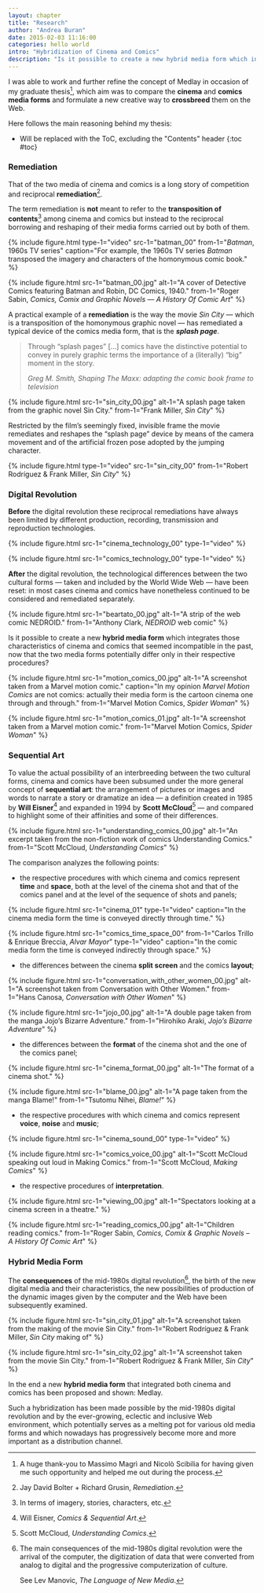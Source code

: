 ```yaml
---
layout: chapter
title: "Research"
author: "Andrea Buran"
date: 2015-02-03 11:16:00
categories: hello world
intro: "Hybridization of Cinema and Comics"
description: "Is it possible to create a new hybrid media form which integrates those characteristics of cinema and comics that seemed incompatible in the past, now that the two media forms potentially differ only in their respective procedures?"
---
```


I was able to work and further refine the concept of Medlay in occasion of my graduate thesis[^thanks], which aim was to compare the **cinema** and **comics media forms** and formulate a new creative way to **crossbreed** them on the Web.

Here follows the main reasoning behind my thesis:

+ Will be replaced with the ToC, excluding the "Contents" header
{:toc #toc}

### Remediation

That of the two media of cinema and comics is a long story of competition and reciprocal **remediation**[^remediation].

The term remediation is **not** meant to refer to the **transposition of contents**[^transposition] among cinema and comics but instead to the reciprocal borrowing and reshaping of their media forms carried out by both of them.

{% include figure.html type-1="video" src-1="batman_00" from-1="*Batman*, 1960s TV series" caption="For example, the 1960s TV series *Batman* transposed the imagery and characters of the homonymous comic book." %}

{% include figure.html src-1="batman_00.jpg" alt-1="A cover of Detective Comics featuring Batman and Robin, DC Comics, 1940." from-1="Roger Sabin, *Comics, Comix and Graphic Novels — A History Of Comic Art*" %}

A practical example of a **remediation** is the way the movie *Sin City* — which is a transposition of the homonymous graphic novel — has remediated a typical device of the comics media form, that is the ***splash page***.

> Through “splash pages” […] comics have the distinctive potential to convey in purely graphic terms the importance of a (literally) “big” moment in the story.
>
> <cite class="source">Greg M. Smith, *Shaping The Maxx: adapting the comic book frame to television*</cite>

{% include figure.html src-1="sin_city_00.jpg" alt-1="A splash page taken from the graphic novel Sin City." from-1="Frank Miller, *Sin City*" %}

Restricted by the <quote>film’s seemingly fixed, invisible frame</quote> the movie remediates and reshapes the “splash page” device by means of the camera movement and of the artificial frozen pose adopted by the jumping character.

{% include figure.html type-1="video" src-1="sin_city_00" from-1="Robert Rodríguez & Frank Miller, *Sin City*" %}

### Digital Revolution

**Before** the digital revolution these reciprocal remediations have always been limited by different production, recording, transmission and reproduction technologies.

{% include figure.html src-1="cinema_technology_00" type-1="video" %}

{% include figure.html src-1="comics_technology_00" type-1="video" %}

**After** the digital revolution, the technological differences between the two cultural forms — taken and included by the World Wide Web — have been reset: in most cases cinema and comics have nonetheless continued to be considered and remediated separately.

{% include figure.html src-1="beartato_00.jpg" alt-1="A strip of the web comic NEDROID." from-1="Anthony Clark, *NEDROID* web comic" %}

Is it possible to create a new **hybrid media form** which integrates those characteristics of cinema and comics that seemed incompatible in the past, now that the two media forms potentially differ only in their respective procedures?

{% include figure.html src-1="motion_comics_00.jpg" alt-1="A screenshot taken from a Marvel motion comic." caption="In my opinion *Marvel Motion Comics* are not comics: actually their media form is the cartoon cinema one through and through." from-1="Marvel Motion Comics, *Spider Woman*" %}

{% include figure.html src-1="motion_comics_01.jpg" alt-1="A screenshot taken from a Marvel motion comic." from-1="Marvel Motion Comics, *Spider Woman*" %}

### Sequential Art

To value the actual possibility of an interbreeding between the two cultural forms, cinema and comics have been subsumed under the more general concept of **sequential art**: <quote>the arrangement of pictures or images and words to narrate a story or dramatize an idea</quote> — a definition created in 1985 by **Will Eisner**[^source-1] and expanded in 1994 by **Scott McCloud**[^source-2] — and compared to highlight some of their affinities and some of their differences.

{% include figure.html src-1="understanding_comics_00.jpg" alt-1="An excerpt taken from the non-fiction work of comics Understanding Comics." from-1="Scott McCloud, *Understanding Comics*" %}

The comparison analyzes the following points:

+ the respective procedures with which cinema and comics represent **time** and **space**, both at the level of the cinema shot and that of the comics panel and at the level of the sequence of shots and panels;

{% include figure.html src-1="cinema_01" type-1="video" caption="In the cinema media form the time is conveyed directly through time." %}

{% include figure.html src-1="comics_time_space_00" from-1="Carlos Trillo & Enrique Breccia, *Alvar Mayor*" type-1="video" caption="In the comic media form the time is conveyed indirectly through space." %}

+ the differences between the cinema **split screen** and the comics **layout**;

{% include figure.html src-1="conversation_with_other_women_00.jpg" alt-1="A screenshot taken from Conversation with Other Women." from-1="Hans Canosa, *Conversation with Other Women*" %}

{% include figure.html src-1="jojo_00.jpg" alt-1="A double page taken from the manga Jojo’s Bizarre Adventure." from-1="Hirohiko Araki, *Jojo’s Bizarre Adventure*" %}

+ the differences between the **format** of the cinema shot and the one of the comics panel;

{% include figure.html src-1="cinema_format_00.jpg" alt-1="The format of a cinema shot." %}

{% include figure.html src-1="blame_00.jpg" alt-1="A page taken from the manga Blame!" from-1="Tsutomu Nihei, *Blame!*" %}

+ the respective procedures with which cinema and comics represent **voice**, **noise** and **music**;

{% include figure.html src-1="cinema_sound_00" type-1="video" %}

{% include figure.html src-1="comics_voice_00.jpg" alt-1="Scott McCloud speaking out loud in Making Comics." from-1="Scott McCloud, *Making Comics*" %}

+ the respective procedures of **interpretation**.

{% include figure.html src-1="viewing_00.jpg" alt-1="Spectators looking at a cinema screen in a theatre." %}

{% include figure.html src-1="reading_comics_00.jpg" alt-1="Children reading comics." from-1="Roger Sabin, *Comics, Comix & Graphic Novels – A History Of Comic Art*" %}

### Hybrid Media Form

The **consequences** of the mid-1980s digital revolution[^digital-revolution], the birth of the new digital media and their characteristics, the new possibilities of production of the dynamic images given by the computer and the Web have been subsequently examined.

{% include figure.html src-1="sin_city_01.jpg" alt-1="A screenshot taken from the making of the movie Sin City." from-1="Robert Rodríguez & Frank Miller, *Sin City* making of" %}

{% include figure.html src-1="sin_city_02.jpg" alt-1="A screenshot taken from the movie Sin City." from-1="Robert Rodríguez & Frank Miller, *Sin City*" %}

In the end a new **hybrid media form** that integrated both cinema and comics has been proposed and shown: Medlay.

Such a hybridization has been made possible by the mid-1980s digital revolution and by the ever-growing, eclectic and inclusive Web environment, which potentially serves as a melting pot for various old media forms and which nowadays has progressively become more and more important as a distribution channel.




[^thanks]: A huge thank-you to Massimo Magrì and Nicolò Scibilia for having given me such opportunity and helped me out during the process.

[^remediation]: Jay David Bolter + Richard Grusin, *Remediation*.

[^transposition]: In terms of imagery, stories, characters, etc.

[^source-1]: Will Eisner, *Comics & Sequential Art*.

[^source-2]: Scott McCloud, *Understanding Comics*.

[^digital-revolution]: The main consequences of the mid-1980s digital revolution were the arrival of the computer, the digitization of data that were converted from analog to digital and the progressive computerization of culture. 

    See Lev Manovic, *The Language of New Media*.